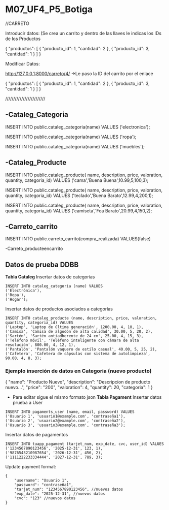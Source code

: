# M07_UF4_P5_Botiga

//CARRETO

Introducir datos:	(Se crea un carrito y dentro de las llaves le indicas los IDs de los Productos 


{
    "productos": [
        {
            "producto_id": 1,
            "cantidad": 2
        },
        {
            "producto_id": 3,
            "cantidad": 1
        }
    ]
}



Modificar Datos:

http://127.0.0.1:8000/carreto/4/	->Le paso la ID del carrito por el enlace

{
    "productos": [
        {
            "producto_id": 1,
            "cantidad": 2
        },
        {
            "producto_id": 3,
            "cantidad": 1
        }
    ]
}



/////////////////////////

-Cataleg_Categoria
-----------------------

INSERT INTO public.cataleg_categoria(name)
VALUES ('electronica');

INSERT INTO public.cataleg_categoria(name)
VALUES ('ropa');


INSERT INTO public.cataleg_categoria(name)
VALUES ('muebles');


-Cataleg_Producte
-----------------------

INSERT INTO  public.cataleg_producte( name, description, price, valoration, quantity, categoria_id)
VALUES ('cama','Buena Buena',10.99,5,100,3);


INSERT INTO  public.cataleg_producte( name, description, price, valoration, quantity, categoria_id)
VALUES ('teclado','Buena Barato',12.99,4,200,1);


INSERT INTO  public.cataleg_producte( name, description, price, valoration, quantity, categoria_id)
VALUES ('camiseta','Fea Barato',20.99,4,150,2);



-Carreto_carrito
--------------------
INSERT INTO public.carreto_carrito(compra_realizada)
VALUES(false)


-Carreto_producteencarrito


## Datos de prueba DDBB
**Tabla Cataleg**
Insertar datos de categorías
```
INSERT INTO cataleg_categoria (name) VALUES
('Electrónica'),
('Ropa'),
('Hogar');
```

Insertar datos de productos asociados a categorías
```
INSERT INTO cataleg_producte (name, description, price, valoration, quantity, categoria_id) VALUES
('Laptop', 'Laptop de última generación', 1200.00, 4, 10, 1),
('Camisa', 'Camisa de algodón de alta calidad', 30.00, 5, 20, 2),
('Sartén', 'Sartén antiadherente de 24 cm', 25.00, 4, 15, 3),
('Teléfono móvil', 'Teléfono inteligente con cámara de alta resolución', 800.00, 4, 12, 1),
('Pantalón', 'Pantalón vaquero de estilo casual', 40.00, 5, 25, 2),
('Cafetera', 'Cafetera de cápsulas con sistema de autolimpieza', 90.00, 4, 8, 3);
```
### Ejemplo inserción de datos en Categoria (nuevo producto)
{
    "name": "Producto Nuevo",
    "description": "Descripcion de producto nuevo...",
    "price": "200",
    "valoration": 4,
    "quantity": 20,
    "categoria": 1
}
* Para editar sigue el mismo formato json
**Tabla Pagament**
Insertar datos prueba a User
```
INSERT INTO pagaments_user (name, email, password) VALUES
('Usuario 1', 'usuario1@example.com', 'contraseña1'),
('Usuario 2', 'usuario2@example.com', 'contraseña2'),
('Usuario 3', 'usuario3@example.com', 'contraseña3');
```

Insertar datos de pagamentos
```
INSERT INTO tuapp_pagament (tarjet_num, exp_date, cvc, user_id) VALUES
('1234567890123456', '2025-12-31', 123, 1),
('9876543210987654', '2026-12-31', 456, 2),
('1111222233334444', '2027-12-31', 789, 3);
```

Update payment format:
```
{   
    "username": "Usuario 1",
    "password": "contraseña1",
    "tarjet_num": "1234567890123456", //nuevos datos
    "exp_date": "2025-12-31", //nuevos datos
    "cvc": "123" //nuevos datos
}
```

